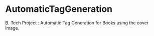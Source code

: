 # AutomaticTagGeneration
B. Tech Project : Automatic Tag Generation for Books using the cover image.
